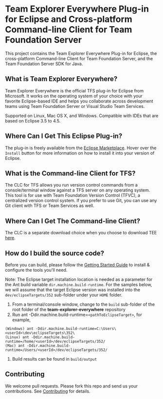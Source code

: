 # Team Explorer Everywhere Plug-in for Eclipse and Cross-platform Command-line Client for Team Foundation Server
This project contains the Team Explorer Everywhere Plug-in for Eclipse, 
the cross-platform Command-line Client for Team Foundation Server, and
the Team Foundation Server SDK for Java. 

## What is Team Explorer Everywhere?
Team Explorer Everywhere is the official TFS plug-in for Eclipse from Microsoft. 
It works on the operating system of your choice with your favorite Eclipse-based IDE 
and helps you collaborate across development teams using Team Foundation Server 
or Visual Studio Team Services. 
 
Supported on Linux, Mac OS X, and Windows.
Compatible with IDEs that are based on Eclipse 3.5 to 4.5.

## Where Can I Get This Eclipse Plug-in?
The plug-in is freely available from the [Eclipse Marketplace](https://marketplace.eclipse.org/content/team-explorer-everywhere).
Hover over the `Install` button for more information on how to install it into your version of Eclipse.

## What is the Command-line Client for TFS?
The CLC for TFS allows you run version control commands from a console/terminal window against a TFS server on any operating system. 
This tool is for use with Team Foundation Version Control (TFVC), a centralized version control system.
If you prefer to use Git, you can use any Git client with TFS or Team Services as well.

## Where Can I Get The Command-line Client?
The CLC is a separate download choice when you choose to download TEE [here](https://www.visualstudio.com/downloads/download-visual-studio-vs#d-team-explorer-everywhere). 

## How do I build the source code?

Before you can build, please follow the [Getting Started Guide](GettingStarted.md) to install & configure the tools you'll need.

Note: The Eclipse target installation location is needed as a parameter for the Ant build variable `dir.machine.build-runtime`. For the samples below, we will assume that the target Eclipse version was installed into the `dev/eclipseTargets/352` sub-folder under your `HOME` folder.
1. From a terminal/console window, change to the `build` sub-folder of the root folder of the **team-explorer-everywhere** repository
1. Run ant -Ddir.machine.build-runtime=`<pathToEclipseTarget>`, for example, 
```
(Windows) ant -Ddir.machine.build-runtime=C:\Users\<userId>\dev\eclipseTargets\352\
(Linux) ant -Ddir.machine.build-runtime=/home/<userId>/dev/eclipseTargets/352/
(Mac) ant -Ddir.machine.build-runtime=/Users/<userId>/dev/eclipseTargets/352/
``` 
1. Build results can be found in `build/output`

## Contributing
We welcome pull requests. Please fork this repo and send us your contributions.
See [Contributing](https://github.com/Microsoft/team-explorer-everywhere/blob/master/Contributing.md) for details.
